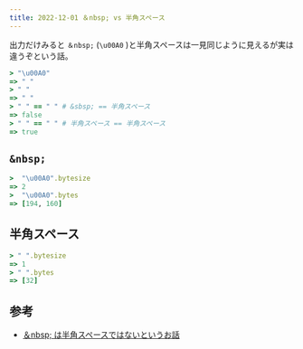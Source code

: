 ```yaml
---
title: 2022-12-01 ＆nbsp; vs 半角スペース
---
```


出力だけみると `＆nbsp;` (`\u00A0` )と半角スペースは一見同じように見えるが実は違うぞという話。

```rb
> "\u00A0"
=> " "
> " "
=> " "
> " " == " " # &sbsp; == 半角スペース
=> false
> " " == " " # 半角スペース == 半角スペース
=> true
```

## `&nbsp;`

```rb
>  "\u00A0".bytesize
=> 2
>  "\u00A0".bytes
=> [194, 160]
```

## 半角スペース

```rb
> " ".bytesize
=> 1
> " ".bytes
=> [32]
```

## 参考

- [＆nbsp; は半角スペースではないというお話](https://blog.fenrir-inc.com/jp/2011/06/post_51.html)
